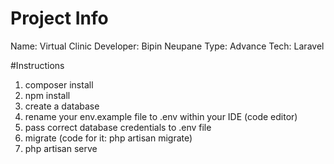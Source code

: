 # Project Info
Name: Virtual Clinic
Developer: Bipin Neupane
Type: Advance
Tech: Laravel

#Instructions
1) composer install
2) npm install
3) create a database
4) rename your env.example file to .env within your IDE (code editor)
5) pass correct database credentials to .env file
6) migrate (code for it: php artisan migrate)
7) php artisan serve
